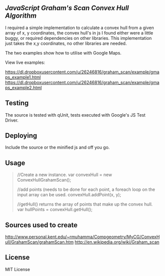 ## _JavaScript Graham's Scan Convex Hull Algorithm_

I required a simple implementation to calculate a convex hull from a given array of x, y coordinates,
the convex hull's in js I found either were a little buggy, or required dependencies on other libraries.
This implementation just takes the x,y coordinates, no other libraries are needed.

The two examples show how to utilise with Google Maps.

View live examples:

https://dl.dropboxusercontent.com/u/26246816/graham_scan/example/gmaps_example1.html
https://dl.dropboxusercontent.com/u/26246816/graham_scan/example/gmaps_example2.html


## Testing

The source is tested with qUnit, tests executed with Google's JS Test Driver.

## Deploying

Include the source or the minified js and off you go.


## Usage

> //Create a new instance.
> var convexHull = new ConvexHullGrahamScan();
>
> //add points (needs to be done for each point, a foreach loop on the input array can be used.
> convexHull.addPoint(x, y);
>
> //getHull() returns the array of points that make up the convex hull.
> var hullPoints = convexHull.getHull();


## Sources used to create

http://www.personal.kent.edu/~rmuhamma/Compgeometry/MyCG/ConvexHull/GrahamScan/grahamScan.htm
http://en.wikipedia.org/wiki/Graham_scan

## License

MIT License